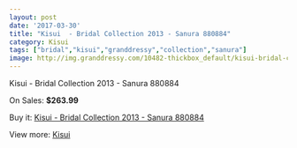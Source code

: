 ```yaml
---
layout: post
date: '2017-03-30'
title: "Kisui  - Bridal Collection 2013 - Sanura 880884"
category: Kisui
tags: ["bridal","kisui","granddressy","collection","sanura"]
image: http://img.granddressy.com/10482-thickbox_default/kisui-bridal-collection-2013-sanura-880884.jpg
---
```

Kisui  - Bridal Collection 2013 - Sanura 880884

On Sales: **$263.99**
<a href="https://www.granddressy.com/en/kisui/9604-kisui-bridal-collection-2013-sanura-880884.html"><amp-img layout="responsive" width="600" height="600" src="//img.granddressy.com/10482-thickbox_default/kisui-bridal-collection-2013-sanura-880884.jpg" alt="Kisui  - Bridal Collection 2013 - Sanura 880884 0" /></a>

Buy it: [Kisui  - Bridal Collection 2013 - Sanura 880884](https://www.granddressy.com/en/kisui/9604-kisui-bridal-collection-2013-sanura-880884.html "Kisui  - Bridal Collection 2013 - Sanura 880884")

View more: [Kisui](https://www.granddressy.com/en/217-kisui "Kisui")